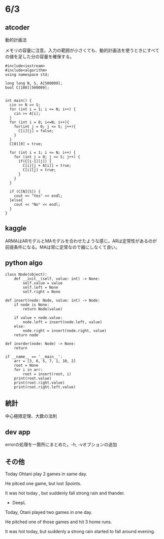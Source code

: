 # 6/3

## atcoder

動的計画法

メモリの容量に注意。入力の範囲が小さくても、動的計画法を使うときにすべての値を足した分の容量を確保する。
```
#include<iostream>
#include<algorithm>
using namespace std;

long long N, S, A[500009];
bool C[100][500009];


int main() {
  cin >> N >> S;
  for (int i = 1; i <= N; i++) {
    cin >> A[i];
  }
  for (int i = 0; i<=N; i++){
    for(int j = 0; j <= S; j++){
      C[i][j] = false;
    }
  }
  C[0][0] = true;
  
  for (int i = 1; i <= N; i++) {
    for (int j = 0; j <= S; j++) {
      if(C[i-1][j]) {
        C[i][j + A[i]] = true;
        C[i][j] = true;
      }
    }
  }
  
  if (C[N][S]) {
  	cout << "Yes" << endl;
  }else{
    cout << "No" << endl;
  }
}
```

## kaggle

ARMAはARモデルとMAモデルを合わせたような感じ。ARは定常性があるのが前提条件になる。MAは常に定常なので器にしなくて良い。

## python algo
```
class Node(object):
    def __init__(self, value: int) -> None:
        self.value = value
        self.left = None
        self.right = None

def insert(node: Node, value: int) -> Node:
    if node is None:
        return Node(value)

    if value < node.value:
        node.left = insert(node.left, value)
    else:
        node.right = insert(node.right, value)
    return node

def inorder(node: Node) -> None:
    return 

if __name__ == '__main__':
    arr = [3, 6, 5, 7, 1, 10, 2]
    root = None
    for i in arr:
        root = insert(root, i)
    print(root.value)
    print(root.right.value)
    print(root.right.left.value)

```
## 統計
中心極限定理、大数の法則

## dev app
errorの処理を一箇所にまとめた。-h, -vオブションの追加

## その他
Today Ohtani play 2 games in same day.

He pitced one game, but lost 3points.

It was hot today , but suddenly fall strong rain and thander.

- DeepL

Today, Otani played two games in one day.

He pitched one of those games and hit 3 home runs.

It was hot today, but suddenly a strong rain started to fall around evening.

